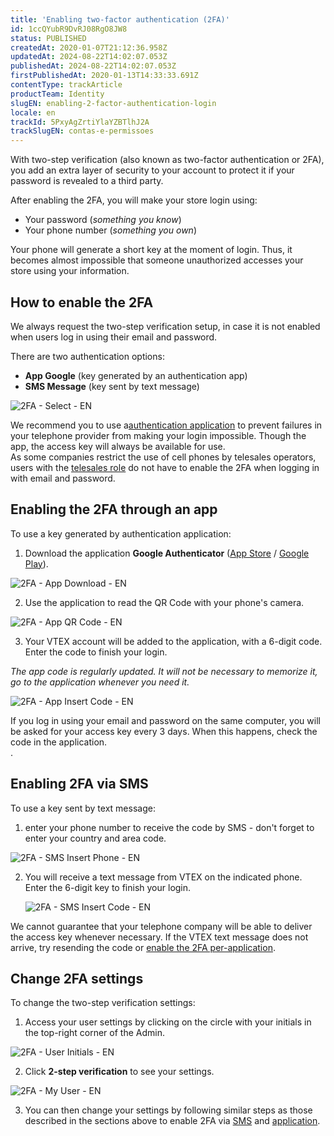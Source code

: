 ```yaml
---
title: 'Enabling two-factor authentication (2FA)'
id: 1ccQYubR9DvRJ08RgO8JW8
status: PUBLISHED
createdAt: 2020-01-07T21:12:36.958Z
updatedAt: 2024-08-22T14:02:07.053Z
publishedAt: 2024-08-22T14:02:07.053Z
firstPublishedAt: 2020-01-13T14:33:33.691Z
contentType: trackArticle
productTeam: Identity
slugEN: enabling-2-factor-authentication-login
locale: en
trackId: 5PxyAgZrtiYlaYZBTlhJ2A
trackSlugEN: contas-e-permissoes
---
```


With two-step verification (also known as two-factor authentication or 2FA), you add an extra layer of security to your account to protect it if your password is revealed to a third party.

After enabling the 2FA, you will make your store login using:

- Your password (*something you know*)
- Your phone number (*something you own*)

Your phone will generate a short key at the moment of login. Thus, it becomes almost impossible that someone unauthorized accesses your store using your information.

## How to enable the 2FA

We always request the two-step verification setup, in case it is not enabled when users log in using their email and password.

There are two authentication options:

- __App Google__ (key generated by an authentication app)
- __SMS Message__ (key sent by text message)

![2FA - Select - EN](//images.ctfassets.net/alneenqid6w5/3WRZKKU8LuW00UkeoUoIEY/c95adad1f804b36a31e7388198a4740e/2FA_-_Select_-_EN.png)

<div class="alert alert-warning">
  We recommend you to use a<a href="#enabling-2fa-por-aplicativo">authentication application</a> to prevent failures in your telephone provider from making your login impossible. Though the app, the access key will always be available for use.
</div>

<div class="alert alert-info">
As some companies restrict the use of cell phones by telesales operators, users with the <a href="https://help.vtex.com/pt/tutorial/perfis-de-acesso--7HKK5Uau2H6wxE1rH5oRbc#call-center-operator"> telesales role</a> do not have to enable the 2FA when logging in with email and password.
</div>

## Enabling the 2FA through an app

To use a key generated by authentication application:

1. Download the application **Google Authenticator** ([App Store](https://itunes.apple.com/br/app/google-authenticator/id388497605?mt=8) / [Google Play](https://play.google.com/store/apps/details?id=com.google.android.apps.authenticator2&hl=pt_BR)).

  ![2FA - App Download - EN](//images.ctfassets.net/alneenqid6w5/icTTRRH1WH7FiiH0gLnxb/25e3209b0c0bb098f828284e3c7cffb0/2FA_-_App_Download_-_EN.png)

2. Use the application to read the QR Code with your phone's camera.

  ![2FA - App QR Code - EN](//images.ctfassets.net/alneenqid6w5/1Nyt9wLnfYG5z75tUhinQ6/69de792a6a67c42dca1f35570dbaa562/2FA_-_App_QR_Code_-_EN.png)

3. Your VTEX account will be added to the application, with a 6-digit code. Enter the code to finish your login.

  *The app code is regularly updated. It will not be necessary to memorize it, go to the application whenever you need it.*

  ![2FA - App Insert Code - EN](//images.ctfassets.net/alneenqid6w5/NUKFyLNA9fWsBewD445Uy/693541b703dea58a6abf8365b766f0d8/2FA_-_App_Insert_Code_-_EN.png)

<div class="alert alert-info">
If you log in using your email and password on the same computer, you will be asked for your access key every 3 days. When this happens, check the code in the application.
</div>.

## Enabling 2FA via SMS

To use a key sent by text message:

1. enter your phone number to receive the code by SMS - don't forget to enter your country and area code.

  ![2FA - SMS Insert Phone - EN](//images.ctfassets.net/alneenqid6w5/116sok6Zd8sq69UPSSzs1w/62abcd5ec500ed253b31d999eb4cb398/2FA_-_SMS_Insert_Phone_-_EN.png)

2. You will receive a text message from VTEX on the indicated phone. Enter the 6-digit key to finish your login.

   ![2FA - SMS Insert Code - EN](//images.ctfassets.net/alneenqid6w5/6KbuUvMFupmJEMN6kTOZ4E/80a9fe80575ca4f4a50abb040ddaea06/2FA_-_SMS_Insert_Code_-_EN.png)

 <div class="alert alert-warning">
We cannot guarantee that your telephone company will be able to deliver the access key whenever necessary. If the VTEX text message does not arrive, try resending the code or <a href="#enabling-2fa-through-an-app" >enable the 2FA per-application</a>.
</div>

## Change 2FA settings

To change the two-step verification settings:

1. Access your user settings by clicking on the circle with your initials in the top-right corner of the Admin.

  ![2FA - User Initials - EN](//images.ctfassets.net/alneenqid6w5/3ktWD1KvDLV499l40SxUc2/08247b82c616d2bb40f2707838327857/2FA_-_User_Initials_-_EN.png)

2. Click **2-step verification** to see your settings.

  ![2FA - My User - EN](//images.ctfassets.net/alneenqid6w5/O4jBeKN2RTMS0bKOWVJVK/223cd4da346f380558a103dfeb2f8c73/2FA_-_My_User_-_EN.png)

3. You can then change your settings by following similar steps as those described in the sections above to enable 2FA via [SMS](#enabling-2fa-via-sms) and [application](#enable-o-2fa-by-application). 
